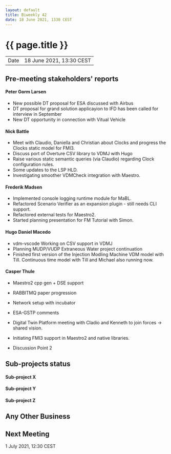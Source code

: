 ```yaml
---
layout: default
title: Biweekly 42
date: 18 June 2021, 1330 CEST
---
```


<script src="https://code.jquery.com/jquery-1.11.1.min.js">
</script>
<script src="/javascripts/edit.js"></script>
<script>setEditButonNm();</script>

# {{ page.title }}

|||
|---|---|
| Date | 18 June 2021, 13:30 CEST |


## Pre-meeting stakeholders' reports

<!-- Please keep in mind that the minutes are publicly available.-->

#### Peter Gorm Larsen
* New possible DT proposal for ESA discussed with Airbus
* DT proposal for grand solution applicayion to IFD has been called for interview in September
* New DT opportunity in connection with Vitual Vehicle

#### Nick Battle
* Meet with Claudio, Daniella and Christian about Clocks and progress the Clocks static model for FMI3.
* Discuss port of Overture CSV library to VDMJ with Hugo
* Raise various static semantic queries (via Claudio) regarding Clock configuration rules.
* Some updates to the LSP HLD.
* Investigating smoother VDMCheck integration with Maestro.

#### Frederik Madsen
* Implemented console logging runtime module for MaBL.
* Refactored Scenario Verifier as an expansion plugin - still needs CLI support.
* Refactored external tests for Maestro2.
* Started planning presentation for FM Tutorial with Simon.

#### Hugo Daniel Macedo
* vdm-vscode Working on CSV support in VDMJ
* Planning MUDP/VUDP Extraneous Water project continuation
* Finished first version of the Injection Modling Machine VDM model with Till. Continuous time model with Till and Michael also running now.

#### Casper Thule
* Maestro2 cpp gen + DSE support
* RABBITMQ paper progression
* Network setup with incubator
* ESA-GSTP comments
* Digital Twin Platform meeting with Cladio and Kenneth to join forces -> shared vision.
* Initiating FMI3 support in Maestro2 and native libraries.

* Discussion Point 2


## Sub-projects status


#### Sub-project X

#### Sub-project Y

#### Sub-project Z

##  Any Other Business

Next Meeting
------------

1 July 2021, 12:30 CEST


<div id="edit_page_div"></div>
